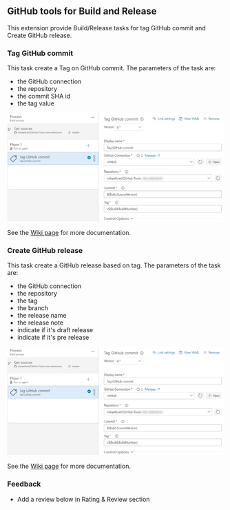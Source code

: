 ## GitHub tools for Build and Release ##

This extension provide Build/Release tasks for tag GitHub commit and Create GitHub release.

### Tag GitHub commit ###

This task create a Tag on GitHub commit.
The parameters of the task are:
 - the GitHub connection
 - the repository
 - the commit SHA id
 - the tag value
 
![githubtask](static/images/screen1.png)

See the [Wiki page](https://github.com/mikaelkrief/GitHub-Tools-vsts-extensions/wiki/Tag-GitHub-commit) for more documentation.

### Create GitHub release ###

This task create a GitHub release based on tag.
The parameters of the task are:
 - the GitHub connection
 - the repository
 - the tag
 - the branch
 - the release name
 - the release note
 - indicate if it's draft release
 - indicate if it's pre release
 
![githubtask](static/images/screen1.png)

See the [Wiki page](https://github.com/mikaelkrief/GitHub-Tools-vsts-extensions/wiki/Tag-GitHub-commit) for more documentation.

### Feedback ###
- Add a review below in Rating & Review section
